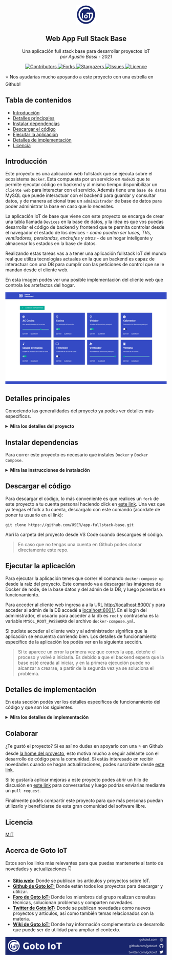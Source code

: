 <p align="center">
    <a href="https://www.gotoiot.com/">
        <img src="doc/gotoiot-logo.png" alt="Logo" width="60" height="60">
    </a>
    <h2 align="center">Web App Full Stack Base</h2>
    <p align="center">
        Una aplicación full stack base para desarrollar proyectos IoT
        <br>
        <i>por Agustin Bassi - 2021</i>
    </p>
    <p align="center">
        <a href="https://github.com/gotoiot/app-fullstack-base/graphs/contributors">
            <img src="https://img.shields.io/github/contributors/gotoiot/app-fullstack-base.svg?style=for-the-badge" alt="Contributors">
        </a>
        <a href="https://github.com/gotoiot/app-fullstack-base/network/members">
            <img src="https://img.shields.io/github/forks/gotoiot/app-fullstack-base.svg?style=for-the-badge" alt="Forks">
        </a>
        <a href="https://github.com/gotoiot/app-fullstack-base/stargazers">
            <img src="https://img.shields.io/github/stars/gotoiot/app-fullstack-base.svg?style=for-the-badge" alt="Stargazers">
        </a>
        <a href="https://github.com/gotoiot/app-fullstack-base/issues">
            <img src="https://img.shields.io/github/issues/gotoiot/app-fullstack-base.svg?style=for-the-badge" alt="Issues">
        </a>
        <a href="https://github.com/gotoiot/app-fullstack-base/blob/master/LICENSE.txt">
            <img src="https://img.shields.io/github/license/gotoiot/app-fullstack-base.svg?style=for-the-badge" alt="Licence">
        </a>
    </p>
</p>

:star: Nos ayudarías mucho apoyando a este proyecto con una estrella en Github!

## Tabla de contenidos

* [Introducción](#introducción)
* [Detalles principales](#detalles-principales)
* [Instalar dependencias](#instalar-dependencias)
* [Descargar el código](#descargar-el-código)
* [Ejecutar la aplicación](#ejecutar-la-aplicación)
* [Detalles de implementación](#detalles-de-implementación)
* [Licencia](#licencia)

## Introducción

Este proyecto es una aplicación web fullstack que se ejecuta sobre el ecosistema `Docker`. Está compuesta por un servicio en `NodeJS` que te permite ejecutar código en backend y al mismo tiempo disponibilizar un `cliente web` para interactar con el servicio. Además tiene una `base de datos` MySQL que puede interactuar con el backend para guardar y consultar datos, y de manera adicional trae un `administrador` de base de datos para poder administrar la base en caso que lo necesites.

La aplicación IoT de base que viene con este proyecto se encarga de crear una tabla llamada `Devices` en la base de datos, y la idea es que vos puedas desarrollar el código de backend y frontend que te permita controlar desde el navegador el estado de los devices - *como pueden ser luces, TVs, ventiladores, persiandas, enchufes y otros* - de un hogar inteligente y almacenar los estados en la base de datos. 

Realizando estas tareas vas a a tener una aplicación fullstack IoT del mundo real que utiliza tecnologías actuales en la que un backend es capaz de interactuar con una DB para cumplir con las peticiones de control que se le mandan desde el cliente web.

En esta imagen podés ver una posible implementación del cliente web que controla los artefactos del hogar.

![architecture](doc/webapp-example-1.png)

## Detalles principales

Conociendo las generalidades del proyecto ya podes ver detalles más específicos.

<details><summary><b>Mira los detalles del proyecto</b></summary>
<br>

#### `Arquitectura de la aplicación`

Como ya pudiste ver, la aplicación se ejecuta sobre el ecosistema Docker, y en esta imagen podés ver el diagrama de arquitectura.

![architecture](doc/architecture.png)

#### `El cliente web`

El cliente web es una Single Page Application que se comunica con el servicio en NodeJS mediante JSON a través de requests HTTP. Puede consultar el estado de dispositivos en la base de datos (por medio del servicio en NodeJS) y también cambiar el estado de los mismos. Los estilos del código están basados en **Material Design**.

#### `El servicio web`

El servicio en **NodeJS** posee distintos endpoints para comunicarse con el cliente web mediante requests HTTP enviando **JSON** en cada transacción. Procesando estos requests es capaz de comunicarse con la base de datos para consultar y controlar el estado de los dispositivos, y devolverle una respuesta al cliente web también en formato JSON. Así mismo el servicio es capaz de servir el código del cliente web.

#### `La base de datos`

La base de datos se comunica con el servicio de NodeJS y permite almacenar el estado de los dispositivos en la tabla **Devices**. Ejecuta un motor **MySQL versión 5.7** y permite que la comunicación con sus clientes pueda realizarse usando usuario y contraseña en texto plano. En versiones posteriores es necesario brindar claves de acceso, por este motivo la versión 5.7 es bastante utilizada para fases de desarrollo.

#### `El administrador de la DB`

Para esta aplicación se usa **PHPMyAdmin**, que es un administrador de base de datos web muy utilizado y que podés utilizar en caso que quieras realizar operaciones con la base, como crear tablas, modificar columnas, hacer consultas y otras cosas más.

#### `Ejecución de servicios`

Los servicios de la aplicación se ejecutan sobre **contenedores de Docker**, así se pueden desplegar de igual manera en diferentes plataformas. Los detalles sobre cómo funcionan los servicios los podés ver directamente en el archivo **docker-compose.yml**.

#### `Organización del proyecto`

En la siguiente ilustración podés ver cómo está organizado el proyecto para que tengas en claro qué cosas hay en cada lugar.

```sh
├── db                          # directorio de la DB
│   ├── data                    # estructura y datos de la DB
│   └── dumps                   # directorio de estructuras de la DB
│       └── smart_home.sql      # estructura con la base de datos "smart_home"
├── doc                         # documentacion general del proyecto
└── src                         # directorio codigo fuente
│   ├── backend                 # directorio para el backend de la aplicacion
│   │   ├── index.js            # codigo principal del backend
│   │   ├── mysql-connector.js  # codigo de conexion a la base de datos
│   │   ├── package.json        # configuracion de proyecto NodeJS
│   │   └── package-lock.json   # configuracion de proyecto NodeJS
│   └── frontend                # directorio para el frontend de la aplicacion
│       ├── css                 # donde alojar los estilos de la aplicación
│       ├── images              # donde se deben cargar las imágenes a mostrar en la app web
│       ├── js                  # codigo javascript que se va a desarrollar
│       └── index.html          # archivo principal del cliente HTML
├── docker-compose.yml          # archivo donde se aloja la configuracion completa
├── README.md                   # este archivo
├── CHANGELOG.md                # archivo para guardar los cambios del proyecto
├── LICENSE.md                  # licencia
```

> No olvides ir poniendo tus cambios en el archivo `CHANGELOG.md` a medida que avanzas en el proyecto.

</details>

## Instalar dependencias

Para correr este proyecto es necesario que instales `Docker` y `Docker Compose`. 

<details><summary><b>Mira las instrucciones de instalación</b></summary>
<br>

En [este artículo](https://www.gotoiot.com/pages/articles/docker_installation_linux/) publicado en nuestra web están los detalles para instalar Docker y Docker Compose en una máquina Linux. Si querés instalar ambas herramientas en una Raspberry Pi podés seguir [este artículo](https://www.gotoiot.com/pages/articles/rpi_docker_installation) de nuestra web que te muestra todos los pasos necesarios.

En caso que quieras instalar las herramientas en otra plataforma o tengas algún incoveniente, podes leer la documentación oficial de [Docker](https://docs.docker.com/get-docker/) y también la de [Docker Compose](https://docs.docker.com/compose/install/).

Continua con la descarga del código cuando tengas las dependencias instaladas y funcionando.

</details>

## Descargar el código

Para descargar el código, lo más conveniente es que realices un `fork` de este proyecto a tu cuenta personal haciendo click en [este link](https://github.com/gotoiot/app-fullstack-base/fork). Una vez que ya tengas el fork a tu cuenta, descargalo con este comando (acordate de poner tu usuario en el link):

```
git clone https://github.com/USER/app-fullstack-base.git
```

Abrí la carpeta del proyecto desde VS Code cuando descargues el código.

> En caso que no tengas una cuenta en Github podes clonar directamente este repo.

## Ejecutar la aplicación

Para ejecutar la aplicación tenes que correr el comando `docker-compose up` desde la raíz del proyecto. Este comando va a descargar las imágenes de Docker de node, de la base datos y del admin de la DB, y luego ponerlas en funcionamiento. 

Para acceder al cliente web ingresa a a la URL [http://localhost:8000/](http://localhost:8000/) y para acceder al admin de la DB accedé a [localhost:8001/](http://localhost:8001/). En el login del administrador, el usuario para acceder a la db es `root` y contraseña es la variable `MYSQL_ROOT_PASSWORD` del archivo `docker-compose.yml`.

Si pudiste acceder al cliente web y al administrador significa que la aplicación se encuentra corriendo bien. Los detalles de funcionamiento específico de la aplicación los podés ver en la siguiente sección.

> Si te aparece un error la primera vez que corres la app, deteńe el proceso y volvé a iniciarla. Es debido a que el backend espera que la base esté creada al iniciar, y en la primera ejecución puede no alcanzar a crearse, a partir de la segunda vez ya se soluciona el problema.

## Detalles de implementación

En esta sección podés ver los detalles específicos de funcionamiento del código y que son los siguientes.

<details><summary><b>Mira los detalles de implementación</b></summary>
<br>

#### `Agregar un dispositivo`

Completá los pasos para agregar un dispositivo desde el cliente web.

#### `Frontend`

Completá todos los detalles sobre cómo armaste el frontend, sus interacciones, etc.

#### `Backend`

Completá todos los detalles de funcionamiento sobre el backend, sus interacciones con el cliente web, la base de datos, etc.

**Endpoints**

Completá todos los endpoints del backend con los metodos disponibles, los headers y body que recibe, lo que devuelve, ejemplos, etc.

1) Devolver el estado de los dispositivos.

```json
{
    "method": "get",
    "request_headers": "application/json",
    "request_body": "",
    "response_code": 200,
    "request_body": {
        "devices": [
            {
                "id": 1,
                "status": true,
                "description": "Kitchen light"
            }
        ]
    },
}
``` 

</details>

## Colaborar

¿Te gustó el proyecto? Si es así no dudes en apoyarlo con una :star: en Github desde [la home del proyecto](https://github.com/gotoiot/app-fullstack-base), esto motiva mucho a seguir adelante con el desarrollo de código para la comunidad. Si estás interesado en recibir novedades cuando se hagan actualizaciones, podes suscribirte desde [este link](https://github.com/gotoiot/app-fullstack-base/subscription).

Si te gustaría aplicar mejoras a este proyecto podes abrir un hilo de discusión en [este link](https://github.com/gotoiot/app-fullstack-base/issues/new) para conversarlas y luego podrías enviarlas mediante un `pull request`. 

Finalmente podés compartir este proyecto para que más personas puedan utilizarlo y beneficiarse de esta gran comunidad del software libre.

## Licencia

[MIT](https://choosealicense.com/licenses/mit/)

## Acerca de Goto IoT

Estos son los links más relevantes para que puedas mantenerte al tanto de novedades y actualizaciones :point_down:

* **[Sitio web](https://www.gotoiot.com/):** Donde se publican los artículos y proyectos sobre IoT. 
* **[Github de Goto IoT:](https://github.com/gotoiot)** Donde están todos los proyectos para descargar y utilizar. 
* **[Foro de Goto IoT:](https://groups.google.com/g/gotoiot)** Donde los miembros del grupo realizan consultas técnicas, solucionan problemas y comparten novedades.
* **[Twitter de Goto IoT:](https://twitter.com/gotoiot)** Donde se publican novedades como nuevos proyectos y artículos, así como también temas relacionados con la materia.
* **[Wiki de Goto IoT:](https://github.com/gotoiot/doc/wiki)** Donde hay información complementaria de desarrollo que puede ser de utilidad para ampliar el contexto.

![footer](doc/gotoiot-footer.png)
